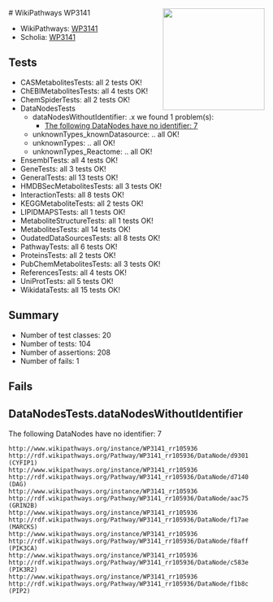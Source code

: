 <img style="float: right; width: 200px" src="https://upload.wikimedia.org/wikipedia/commons/thumb/8/83/Wplogo_with_text_500.png/640px-Wplogo_with_text_500.png" />
# WikiPathways WP3141

* WikiPathways: [WP3141](https://wikipathways.org/pathways/WP3141)
* Scholia: [WP3141](https://scholia.toolforge.org/wikipathways/WP3141)
## Tests
* CASMetabolitesTests: all 2 tests OK!
* ChEBIMetabolitesTests: all 4 tests OK!
* ChemSpiderTests: all 2 tests OK!
* DataNodesTests
    * dataNodesWithoutIdentifier: .x we found 1 problem(s):
        * [The following DataNodes have no identifier: 7](#d2d32fa6)
    * unknownTypes_knownDatasource: .. all OK!
    * unknownTypes: .. all OK!
    * unknownTypes_Reactome: .. all OK!
* EnsemblTests: all 4 tests OK!
* GeneTests: all 3 tests OK!
* GeneralTests: all 13 tests OK!
* HMDBSecMetabolitesTests: all 3 tests OK!
* InteractionTests: all 8 tests OK!
* KEGGMetaboliteTests: all 2 tests OK!
* LIPIDMAPSTests: all 1 tests OK!
* MetaboliteStructureTests: all 1 tests OK!
* MetabolitesTests: all 14 tests OK!
* OudatedDataSourcesTests: all 8 tests OK!
* PathwayTests: all 6 tests OK!
* ProteinsTests: all 2 tests OK!
* PubChemMetabolitesTests: all 3 tests OK!
* ReferencesTests: all 4 tests OK!
* UniProtTests: all 5 tests OK!
* WikidataTests: all 15 tests OK!


## Summary

* Number of test classes: 20
* Number of tests: 104
* Number of assertions: 208
* Number of fails: 1

## Fails

<a name="d2d32fa6" />

## DataNodesTests.dataNodesWithoutIdentifier

The following DataNodes have no identifier: 7
```
http://www.wikipathways.org/instance/WP3141_rr105936 http://rdf.wikipathways.org/Pathway/WP3141_rr105936/DataNode/d9301 (CYFIP1)
http://www.wikipathways.org/instance/WP3141_rr105936 http://rdf.wikipathways.org/Pathway/WP3141_rr105936/DataNode/d7140 (DAG)
http://www.wikipathways.org/instance/WP3141_rr105936 http://rdf.wikipathways.org/Pathway/WP3141_rr105936/DataNode/aac75 (GRIN2B)
http://www.wikipathways.org/instance/WP3141_rr105936 http://rdf.wikipathways.org/Pathway/WP3141_rr105936/DataNode/f17ae (MARCKS)
http://www.wikipathways.org/instance/WP3141_rr105936 http://rdf.wikipathways.org/Pathway/WP3141_rr105936/DataNode/f8aff (PIK3CA)
http://www.wikipathways.org/instance/WP3141_rr105936 http://rdf.wikipathways.org/Pathway/WP3141_rr105936/DataNode/c583e (PIK3R2)
http://www.wikipathways.org/instance/WP3141_rr105936 http://rdf.wikipathways.org/Pathway/WP3141_rr105936/DataNode/f1b8c (PIP2)
```

